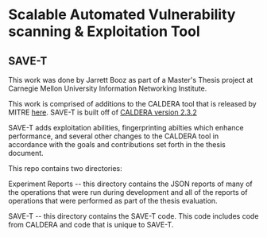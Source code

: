 # Scalable Automated Vulnerability scanning & Exploitation Tool
## SAVE-T

This work was done by Jarrett Booz as part of a Master's Thesis project at Carnegie Mellon University Information Networking Institute.  

This work is comprised of additions to the CALDERA tool that is released by MITRE [here](https://github.com/mitre/caldera). SAVE-T is built off of [CALDERA version 2.3.2](https://github.com/mitre/caldera/releases/tag/2.3.2)

SAVE-T adds exploitation abilities, fingerprinting abilties which enhance performance, and several other changes to the CALDERA tool in accordance with the goals and contributions set forth in the thesis document. 

This repo contains two directories: 

Experiment Reports -- this directory contains the JSON reports of many of the operations that were run during development and all of the reports of operations that were performed as part of the thesis evaluation. 

SAVE-T -- this directory contains the SAVE-T code. This code includes code from CALDERA and code that is unique to SAVE-T. 
